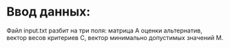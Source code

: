 # Ввод данных:
Файл input.txt разбит на три поля: матрица А оценки альтернатив, вектор весов критериев С, вектор минимально допустимых значений М.
